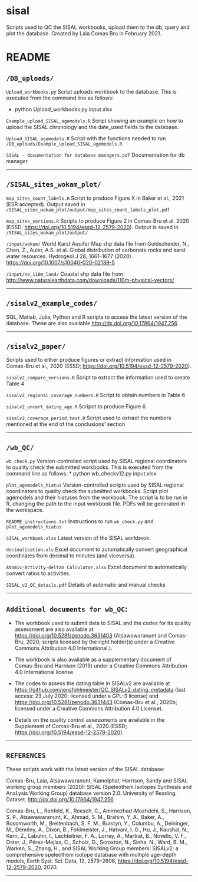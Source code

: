 # sisal
Scripts used to QC the SISAL workbooks, upload them to the db, query and plot the database.
Created by Laia Comas Bru in February 2021.

# README

## `/DB_uploads/`

`Upload_workbooks.py`
Script uploads workbook to the database. This is executed from the command line as follows:
* python Upload_workbooks.py input.xlsx

`Example_upload_SISAL_agemodels.R`
Script showing an example on how to upload the SISAL chronology and the date_used fields to the database.

`Upload_SISAL_agemodels.R`
Script with the functions needed to run `/DB_uploads/Example_upload_SISAL_agemodels.R`

`SISAL - documentation for database managers.pdf` Documentation for db manager 

---

## `/SISAL_sites_wokam_plot/`

`map_sites_count_labels.R`
Script to produce Figure X in Baker et al., 2021 (ESR accepted). Output saved in `/SISAL_sites_wokam_plot/output/map_sites_count_labels_plot.pdf`

`map_sites_versions.R`
Scripts to produce Figure 2 in Comas-Bru et al. 2020 (ESSD; https://doi.org/10.5194/essd-12-2579-2020). Output is saved in `/SISAL_sites_wokam_plot/output/`

`/input/wokam/`
World Karst Aquifer Map shp data file from Goldscheider, N., Chen, Z., Auler, A.S. et al. Global distribution of carbonate rocks and karst water resources. Hydrogeol J 28, 1661–1677 (2020). https://doi.org/10.1007/s10040-020-02139-5

`/input/ne_110m_land/`
Coastal shp data file from http://www.naturalearthdata.com/downloads/110m-physical-vectors/

---

## `/sisalv2_example_codes/`

SQL, Matlab, Julia, Python and R scripts to access the latest version of the database. These are also available http://dx.doi.org/10.17864/1947.256

---

## `/sisalv2_paper/`

Scripts used to either produce figures or extract information used in Comas-Bru et al., 2020 (ESSD; https://doi.org/10.5194/essd-12-2579-2020).

`sisalv2_compare_versions.R`
Script to extract the information used to create Table 4 

`sisalv2_regional_coverage_numbers.R`
Script to obtain numbers in Table 6

`sisalv2_uncert_dating_age.R`
Scripot to produce Figure 6

`sisalv2_coverage_period_text.R`
Script used to extract the numbers mentioned at the end of the conclusions' section

---

## `/wb_QC/`

`wb_check.py`
Version-controlled script used by SISAL regional coordinators to quality check the submitted workbooks.  This is executed from the command line as follows: * python wb_checkv12.py input.xlsx

`plot_agemodels_hiatus`
Version-controlled scripts used by SISAL regional coordinators to quality check the submitted workbooks.
Script plot agemodels and their hiatuses from the workbook. The script is to be run in R, changing the path to the input workbook file. PDFs will be generated in the workspace.

`README_instructions.txt`
Instructions to run `wb_check.py` and `plot_agemodels_hiatus`

`SISAL_workbook.xlsx`
Latest version of the SISAL workbook.

`decimalisation.xls`
Excel document to automatically convert geographical coordinates from decimal to minutes (and viceversa).

`Atomic-Activity-deltaU Calculator.xlsx`
Excel document to automatically convert ratios to activities. 

`SISAL_v2_QC_details.pdf` Details of automatic and manual checks 

---

## `Additional documents for wb_QC`:

- The workbook used to submit data to SISAL and the codes for its quality assessment are also available
at https://doi.org/10.5281/zenodo.3631403 (Atsawawaranunt and Comas-Bru, 2020; scripts licensed by the right holder(s) under a Creative Commons Attribution 4.0 International.).

- The workbook is also available as a supplementary document of Comas-Bru and Harrison (2019) under a Creative
Commons Attribution 4.0 International license.

- The codes to assess the dating table in SISALv2 are available at https://github.com/jensfohlmeister/QC_SISALv2_dating_metadata (last access: 23 July 2020; licensed under a
GPL-3 license) and https://doi.org/10.5281/zenodo.3631443 (Comas-Bru et al., 2020b; licensed under a Creative Commons Attribution 4.0 License). 

- Details on the quality control assessments are available in the Supplement of Comas-Bru et al., 2020.(ESSD; https://doi.org/10.5194/essd-12-2579-2020).

---

## `REFERENCES`

These scripts work with the latest version of the SISAL database:

Comas-Bru, Laia, Atsawawaranunt, Kamolphat, Harrison, Sandy and SISAL working group members (2020): SISAL (Speleothem Isotopes Synthesis and AnaLysis Working Group) database version 2.0. University of Reading. Dataset. http://dx.doi.org/10.17864/1947.256

Comas-Bru, L., Rehfeld, K., Roesch, C., Amirnezhad-Mozhdehi, S., Harrison, S. P., Atsawawaranunt, K., Ahmad, S. M., Brahim, Y. A., Baker, A., Bosomworth, M., Breitenbach, S. F. M., Burstyn, Y., Columbu, A., Deininger, M., Demény, A., Dixon, B., Fohlmeister, J., Hatvani, I. G., Hu, J., Kaushal, N., Kern, Z., Labuhn, I., Lechleitner, F. A., Lorrey, A., Martrat, B., Novello, V. F., Oster, J., Pérez-Mejías, C., Scholz, D., Scroxton, N., Sinha, N., Ward, B. M., Warken, S., Zhang, H., and SISAL Working Group members: SISALv2: a comprehensive speleothem isotope database with multiple age–depth models, Earth Syst. Sci. Data, 12, 2579–2606, https://doi.org/10.5194/essd-12-2579-2020, 2020. 

---
